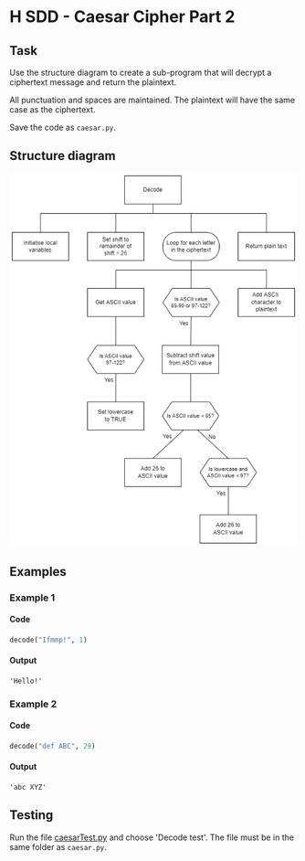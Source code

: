 # H SDD - Caesar Cipher Part 2


## Task

Use the structure diagram to create a sub-program that will decrypt a ciphertext message and return the plaintext.

All punctuation and spaces are maintained.  The plaintext will have the same case as the ciphertext.

Save the code as `caesar.py`.


## Structure diagram

![Structure diagram](assets/sd2.png)


## Examples

### Example 1

#### Code
``` python
decode("Ifmmp!", 1)
```

#### Output
```
'Hello!'
```

### Example 2

#### Code
``` python
decode("def ABC", 29)
```

#### Output
```
'abc XYZ'
```

## Testing

Run the file [caesarTest.py](assets/caesarTest.py "Download file") and choose 'Decode test'.  The file must be in the same folder as `caesar.py`.
